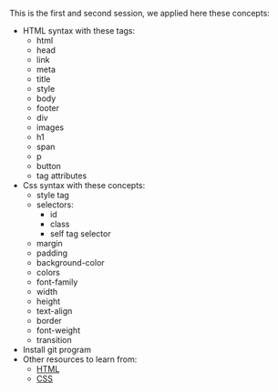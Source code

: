 This is the first and second session, we applied here these concepts:
- HTML syntax with these tags:
  - html
  - head
  - link
  - meta
  - title
  - style
  - body
  - footer
  - div
  - images
  - h1
  - span
  - p
  - button
  - tag attributes
- Css syntax with these concepts:
  - style tag
  - selectors:
    - id
    - class
    - self tag selector
  - margin
  - padding
  - background-color
  - colors
  - font-family
  - width
  - height
  - text-align
  - border
  - font-weight
  - transition
- Install git program
- Other resources to learn from:
  - [HTML](https://www.w3schools.com/html/default.asp)
  - [CSS](https://www.w3schools.com/css/default.asp)